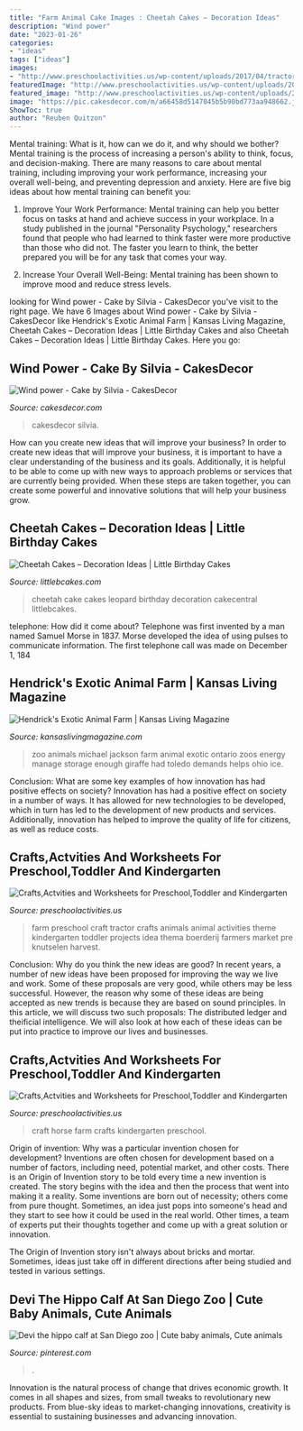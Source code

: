 ```yaml
---
title: "Farm Animal Cake Images : Cheetah Cakes – Decoration Ideas"
description: "Wind power"
date: "2023-01-26"
categories:
- "ideas"
tags: ["ideas"]
images:
- "http://www.preschoolactivities.us/wp-content/uploads/2017/04/tractor-craft.jpg"
featuredImage: "http://www.preschoolactivities.us/wp-content/uploads/2017/04/tractor-craft.jpg"
featured_image: "http://www.preschoolactivities.us/wp-content/uploads/2017/04/tractor-craft.jpg"
image: "https://pic.cakesdecor.com/m/a66458d5147045b5b90bd773aa948662.jpg"
ShowToc: true
author: "Reuben Quitzon"
---
```



Mental training: What is it, how can we do it, and why should we bother?
Mental training is the process of increasing a person's ability to think, focus, and decision-making. There are many reasons to care about mental training, including improving your work performance, increasing your overall well-being, and preventing depression and anxiety. Here are five big ideas about how mental training can benefit you:
1. Improve Your Work Performance: Mental training can help you better focus on tasks at hand and achieve success in your workplace. In a study published in the journal "Personality Psychology," researchers found that people who had learned to think faster were more productive than those who did not. The faster you learn to think, the better prepared you will be for any task that comes your way.

2. Increase Your Overall Well-Being: Mental training has been shown to improve mood and reduce stress levels.

	

		
looking for Wind power - Cake by Silvia - CakesDecor you've visit to the right page. We have 6 Images about Wind power - Cake by Silvia - CakesDecor like Hendrick&#039;s Exotic Animal Farm | Kansas Living Magazine, Cheetah Cakes – Decoration Ideas | Little Birthday Cakes and also Cheetah Cakes – Decoration Ideas | Little Birthday Cakes. Here you go:
		
    
## Wind Power - Cake By Silvia - CakesDecor

<img loading=lazy src="https://pic.cakesdecor.com/m/a66458d5147045b5b90bd773aa948662.jpg" onerror="this.onerror=null;this.src='https://tse1.mm.bing.net/th?id=OIP.6QyUKFjZ-v5JXp5-pv1bwQHaLJ&amp;pid=15.1';" alt="Wind power - Cake by Silvia - CakesDecor">

_Source: cakesdecor.com_

>cakesdecor silvia. 

	

How can you create new ideas that will improve your business?
In order to create new ideas that will improve your business, it is important to have a clear understanding of the business and its goals. Additionally, it is helpful to be able to come up with new ways to approach problems or services that are currently being provided. When these steps are taken together, you can create some powerful and innovative solutions that will help your business grow.

    
## Cheetah Cakes – Decoration Ideas | Little Birthday Cakes

<img loading=lazy src="https://www.littlebcakes.com/wp-content/uploads/2014/02/Cheetah-Cakes-Pictures.jpg" onerror="this.onerror=null;this.src='https://tse4.mm.bing.net/th?id=OIP.5NS714f2F-Ea1bpK9q1DSAHaJ4&amp;pid=15.1';" alt="Cheetah Cakes – Decoration Ideas | Little Birthday Cakes">

_Source: littlebcakes.com_

>cheetah cake cakes leopard birthday decoration cakecentral littlebcakes. 

	

telephone: How did it come about?
Telephone was first invented by a man named Samuel Morse in 1837. Morse developed the idea of using pulses to communicate information. The first telephone call was made on December 1, 184
    
## Hendrick&#039;s Exotic Animal Farm | Kansas Living Magazine

<img loading=lazy src="https://kansaslivingmagazine.com/sites/default/files/thinkstockphotos-149421910.jpg" onerror="this.onerror=null;this.src='https://tse4.mm.bing.net/th?id=OIP.5eKKBI2VWAkKTkOp0d8qiAHaLJ&amp;pid=15.1';" alt="Hendrick&#039;s Exotic Animal Farm | Kansas Living Magazine">

_Source: kansaslivingmagazine.com_

>zoo animals michael jackson farm animal exotic ontario zoos energy manage storage enough giraffe had toledo demands helps ohio ice. 

	

Conclusion: What are some key examples of how innovation has had positive effects on society?
Innovation has had a positive effect on society in a number of ways. It has allowed for new technologies to be developed, which in turn has led to the development of new products and services. Additionally, innovation has helped to improve the quality of life for citizens, as well as reduce costs.

    
## Crafts,Actvities And Worksheets For Preschool,Toddler And Kindergarten

<img loading=lazy src="http://www.preschoolactivities.us/wp-content/uploads/2017/04/tractor-craft.jpg" onerror="this.onerror=null;this.src='https://tse4.mm.bing.net/th?id=OIP.j1sIK5ADSKnY1aQELZZjtAHaJ4&amp;pid=15.1';" alt="Crafts,Actvities and Worksheets for Preschool,Toddler and Kindergarten">

_Source: preschoolactivities.us_

>farm preschool craft tractor crafts animals animal activities theme kindergarten toddler projects idea thema boerderij farmers market pre knutselen harvest. 

	

Conclusion: Why do you think the new ideas are good?
In recent years, a number of new ideas have been proposed for improving the way we live and work. Some of these proposals are very good, while others may be less successful. However, the reason why some of these ideas are being accepted as new trends is because they are based on sound principles. In this article, we will discuss two such proposals: The distributed ledger and theificial intelligence. We will also look at how each of these ideas can be put into practice to improve our lives and businesses.

    
## Crafts,Actvities And Worksheets For Preschool,Toddler And Kindergarten

<img loading=lazy src="http://www.preschoolactivities.us/wp-content/uploads/2017/04/horse-craft.jpg" onerror="this.onerror=null;this.src='https://tse2.mm.bing.net/th?id=OIP.nOmrUfHIW9oyfA_4bjQf_gHaNK&amp;pid=15.1';" alt="Crafts,Actvities and Worksheets for Preschool,Toddler and Kindergarten">

_Source: preschoolactivities.us_

>craft horse farm crafts kindergarten preschool. 

	

Origin of invention: Why was a particular invention chosen for development?
Inventions are often chosen for development based on a number of factors, including need, potential market, and other costs. There is an Origin of Invention story to be told every time a new invention is created. The story begins with the idea and then the process that went into making it a reality. 
Some inventions are born out of necessity; others come from pure thought. Sometimes, an idea just pops into someone's head and they start to see how it could be used in the real world. Other times, a team of experts put their thoughts together and come up with a great solution or innovation. 

The Origin of Invention story isn't always about bricks and mortar. Sometimes, ideas just take off in different directions after being studied and tested in various settings.

    
## Devi The Hippo Calf At San Diego Zoo | Cute Baby Animals, Cute Animals

<img loading=lazy src="https://i.pinimg.com/736x/ad/10/01/ad10019e91c09f90a10c05a7a74af8bb--wild-animals-baby-animals.jpg" onerror="this.onerror=null;this.src='https://tse3.mm.bing.net/th?id=OIP.1vAFJrGblD__fqSNk_1tIAHaJ4&amp;pid=15.1';" alt="Devi the hippo calf at San Diego zoo | Cute baby animals, Cute animals">

_Source: pinterest.com_

>. 

	

Innovation is the natural process of change that drives economic growth. It comes in all shapes and sizes, from small tweaks to revolutionary new products. From blue-sky ideas to market-changing innovations, creativity is essential to sustaining businesses and advancing innovation.

